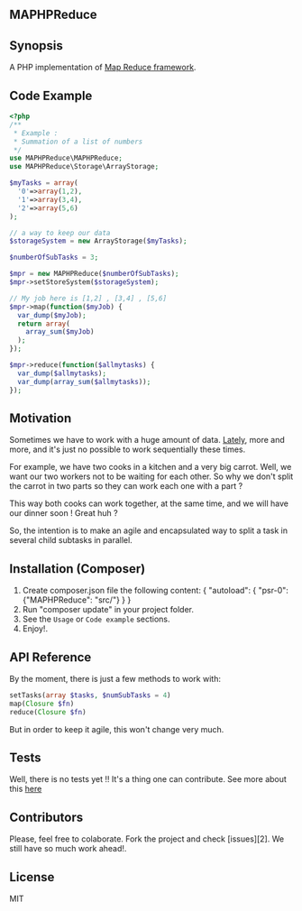 MAPHPReduce
------------

## Synopsis

A PHP implementation of [Map Reduce framework](http://en.wikipedia.org/wiki/MapReduce).

## Code Example

```php
<?php
/**
 * Example : 
 * Summation of a list of numbers
 */
use MAPHPReduce\MAPHPReduce;
use MAPHPReduce\Storage\ArrayStorage;

$myTasks = array(
  '0'=>array(1,2),
  '1'=>array(3,4),
  '2'=>array(5,6)
);

// a way to keep our data
$storageSystem = new ArrayStorage($myTasks);

$numberOfSubTasks = 3;

$mpr = new MAPHPReduce($numberOfSubTasks);
$mpr->setStoreSystem($storageSystem);

// My job here is [1,2] , [3,4] , [5,6]
$mpr->map(function($myJob) {
  var_dump($myJob);
  return array(
    array_sum($myJob)
  );
});

$mpr->reduce(function($allmytasks) {
  var_dump($allmytasks);
  var_dump(array_sum($allmytasks));
});
```

## Motivation

Sometimes we have to work with a huge amount of data. 
[Lately](http://en.wikipedia.org/wiki/Big_data), more and more, and it's just no possible to work sequentially these times. 

For example, we have two cooks in a kitchen and a very big carrot.
Well, we want our two workers not to be waiting for each other. 
So why we don't split the carrot in two parts so they can work each one with a part ?

This way both cooks can work together, at the same time, and we will have our dinner soon ! Great huh ?

So, the intention is to make an agile and encapsulated way to split a task in several child subtasks in parallel.

## Installation (Composer)

1. Create composer.json file the following content:
    {
        "autoload": {
            "psr-0": {"MAPHPReduce": "src/"}
        }
    }
2. Run "composer update" in your project folder.
3. See the `Usage` or `Code example` sections.
4. Enjoy!.

## API Reference

By the moment, there is just a few methods to work with:

```php
setTasks(array $tasks, $numSubTasks = 4)
map(Closure $fn)
reduce(Closure $fn)
```

But in order to keep it agile, this won't change very much.

## Tests

Well, there is no tests yet !! It's a thing one can contribute.
See more about this [here](http://kpayne.me/2012/01/17/how-to-unit-test-fork/)

## Contributors
Please, feel free to colaborate. Fork the project and check [issues][2].
We still have so much work ahead!.

## License

MIT
